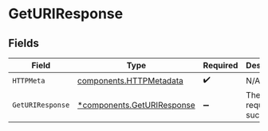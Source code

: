 # GetURIResponse


## Fields

| Field                                                                   | Type                                                                    | Required                                                                | Description                                                             |
| ----------------------------------------------------------------------- | ----------------------------------------------------------------------- | ----------------------------------------------------------------------- | ----------------------------------------------------------------------- |
| `HTTPMeta`                                                              | [components.HTTPMetadata](../../models/components/httpmetadata.md)      | :heavy_check_mark:                                                      | N/A                                                                     |
| `GetURIResponse`                                                        | [*components.GetURIResponse](../../models/components/geturiresponse.md) | :heavy_minus_sign:                                                      | The request has succeeded.                                              |